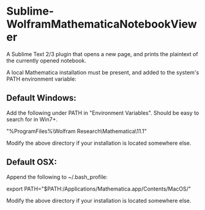 # Sublime-WolframMathematicaNotebookViewer
A Sublime Text 2/3 plugin that opens a new page, and prints the plaintext of the currently opened notebook.

A local Mathematica installation must be present, and added to the system's PATH environment variable:


## Default Windows:


Add the following under PATH in "Environment Variables". Should be easy to search for in Win7+.


"%ProgramFiles%\Wolfram Research\Mathematica\11.1\"


Modify the above directory if your installation is located somewhere else.




## Default OSX:

Append the following to ~/.bash_profile:

export PATH="$PATH:/Applications/Mathematica.app/Contents/MacOS/"

Modify the above directory if your installation is located somewhere else.

